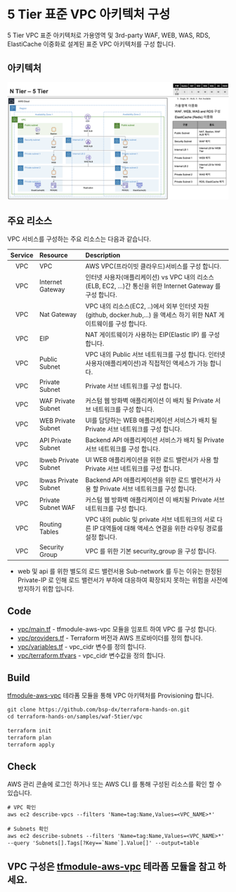 # 5 Tier 표준 VPC 아키텍처 구성

5 Tier VPC 표준 아키텍처로 가용영역 및 3rd-party WAF, WEB, WAS, RDS, ElastiCache 이중화로 설계된 표준 VPC 아키텍처를 구성 합니다. 

## 아키텍처 

![vpc5tier-n1](../images/waf-vpc5tier-n1.png)

## 주요 리소스

VPC 서비스를 구성하는 주요 리소스는 다음과 같습니다.

|  Service          | Resource              |  Description |
| :-------------:   | :-------------        | :----------- |
| VPC               | VPC                   | AWS VPC(프라이빗 클라우드)서비스를 구성 합니다. |   
| VPC               | Internet Gateway      | 인터넷 사용자(애플리케이션) vs VPC 내의 리소스(ELB, EC2, ...)간 통신을 위한 Internet Gateway 를 구성 합니다. |   
| VPC               | Nat Gateway           | VPC 내의 리소스(EC2, ..)에서 외부 인터넷 자원(github, docker.hub,...) 을 액세스 하기 위한 NAT 게이트웨이를 구성 합니다. |   
| VPC               | EIP                   | NAT 게이트웨이가 사용하는 EIP(Elastic IP) 를 구성 합니다.  |   
| VPC               | Public Subnet         | VPC 내의 Public 서브 네트워크를 구성 합니다. 인터넷 사용자(애플리케이션)과 직접적인 액세스가 가능 합니다. |   
| VPC               | Private Subnet        | Private 서브 네트워크를 구성 합니다. |   
| VPC               | WAF Private Subnet    | 커스텀 웹 방화벽 애플리케이션 이 배치 될 Private 서브 네트워크를 구성 합니다. |   
| VPC               | WEB Private Subnet    | UI를 담당하는 WEB 애플리케이션 서비스가 배치 될 Private 서브 네트워크를 구성 합니다. |   
| VPC               | API Private Subnet    | Backend API 애플리케이션 서비스가 배치 될 Private 서브 네트워크를 구성 합니다. |   
| VPC               | lbweb Private Subnet  | UI WEB 애플리케이션을 위한 로드 밸런서가 사용 할 Private 서브 네트워크를 구성 합니다. |   
| VPC               | lbwas Private Subnet  | Backend API 애플리케이션을 위한 로드 밸런서가 사용 할 Private 서브 네트워크를 구성 합니다. |   
| VPC               | Private Subnet WAF    | 커스텀 웹 방화벽 애플리케이션 이 배치될 Private 서브 네트워크를 구성 합니다. |   
| VPC               | Routing Tables        | VPC 내의 public 및 private 서브 네트워크의 서로 다른 IP 대역들에 대해 액세스 연결을 위한 라우팅 경로를 설정 합니다. |   
| VPC               | Security Group        | VPC 를 위한 기본 security_group 을 구성 합니다. |

* web 및 api 를 위한 별도의 로드 밸런서용 Sub-network 를 두는 이유는 한정된 Private-IP 로 인해 로드 밸런서가 부하에 대응하여 확장되지 못하는 위험을 사전에 방지하기 위함 입니다.


## Code
- [vpc/main.tf](./vpc/main.tf) - tfmodule-aws-vpc 모듈을 임포트 하여 VPC 를 구성 합니다. 
- [vpc/providers.tf](./vpc/providers.tf) - Terraform 버전과 AWS 프로바이더를 정의 합니다. 
- [vpc/variables.tf](./vpc/variables.tf) - vpc_cidr 변수를 정의 합니다. 
- [vpc/terraform.tfvars](./vpc/variables.tf) - vpc_cidr 변수값을 정의 합니다.


## Build

[tfmodule-aws-vpc](../../docs/tfmodule-aws-vpc.md) 테라폼 모듈을 통해 VPC 아키텍처를 Provisioning 합니다.

```shell
git clone https://github.com/bsp-dx/terraform-hands-on.git
cd terraform-hands-on/samples/waf-5tier/vpc

terraform init
terraform plan
terraform apply
```

## Check

AWS 관리 콘솔에 로그인 하거나 또는 AWS CLI 를 통해 구성된 리소스를 확인 할 수 있습니다.

```
# VPC 확인 
aws ec2 describe-vpcs --filters 'Name=tag:Name,Values=<VPC_NAME>*'

# Subnets 확인  
aws ec2 describe-subnets --filters 'Name=tag:Name,Values=<VPC_NAME>*' --query 'Subnets[].Tags[?Key==`Name`].Value[]' --output=table
```


VPC 구성은 [tfmodule-aws-vpc](../../docs/tfmodule-aws-vpc.md) 테라폼 모듈을 참고 하세요.
----------
